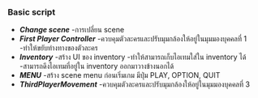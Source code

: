 ###  **Basic script**
- _**Change scene**_
-การเปลี่ยน scene 
- _**First Player Controller**_
-ควบคุมตัวละครและปรับมุมกล้องให้อยู่ในมุมมองบุคคลที่ 1
-ทำให้ขยับท่างทางของตัวละคร
- **_Inventory_**
-สร้าง UI ของ inventory
-ทำให้สามารถเก็บไอเทมใส่ใน inventory ได้
-สามารถดึงไอเทมที่อยู่ใน inventory ออกมาวางข้างนอกได้
- **_MENU_**
-สร้าง scene menu ก่อนเริ่มเกม มีปุ่ม PLAY, OPTION, QUIT
- **_ThirdPlayerMovement_**
-ควบคุมตัวละครและปรับมุมกล้องให้อยู่ในมุมมองบุคคลที่ 3
